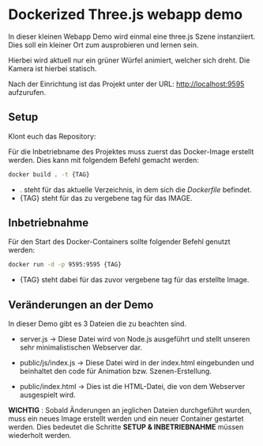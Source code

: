 <!-- @author: Maik Nesgutski -->
# Dockerized Three.js webapp demo

In dieser kleinen Webapp Demo wird einmal eine three.js Szene instanziiert.
Dies soll ein kleiner Ort zum ausprobieren und lernen sein.

Hierbei wird aktuell nur ein grüner Würfel animiert, welcher sich dreht. Die Kamera ist hierbei statisch.

Nach der Einrichtung ist das Projekt unter der URL: <http://localhost:9595> aufzurufen.

## Setup

Klont euch das Repository: 

Für die Inbetriebname des Projektes muss zuerst das Docker-Image erstellt werden. Dies kann mit folgendem Befehl gemacht werden:

```bash
docker build . -t {TAG}
```

- . steht für das aktuelle Verzeichnis, in dem sich die *Dockerfile* befindet.
- {TAG} steht für das zu vergebene tag für das IMAGE.

## Inbetriebnahme

Für den Start des Docker-Containers sollte folgender Befehl genutzt werden:

```bash
docker run -d -p 9595:9595 {TAG}
```

- {TAG} steht dabei für das zuvor vergebene tag für das erstellte Image.

## Veränderungen an der Demo

In dieser Demo gibt es 3 Dateien die zu beachten sind.

- server.js -> Diese Datei wird von Node.js ausgeführt und stellt unseren sehr minimalistischen Webserver dar.

- public/js/index.js -> Diese Datei wird in der index.html eingebunden und beinhaltet den code für Animation bzw. Szenen-Erstellung.

- public/index.html -> Dies ist die HTML-Datei, die von dem Webserver ausgespielt wird.

**WICHTIG** : Sobald Änderungen an jeglichen Dateien durchgeführt wurden, muss ein neues Image erstellt werden und ein neuer Container gestartet werden. Dies bedeutet die Schritte **SETUP & INBETRIEBNAHME** müssen wiederholt werden.
